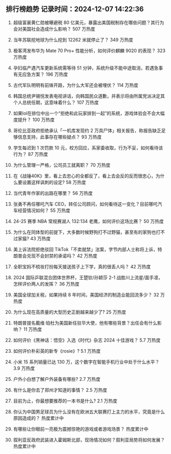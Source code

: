 
## 排行榜趋势 记录时间：2024-12-07 14:22:36
  
  1. 超级富豪黄仁勋被曝避税 80 亿美元，暴露出美国税制存在哪些问题？其行为会对美国社会造成什么影响？ 507 万热度
    
  2. 当年苏联挖地球为什么挖到 12262 米就停止了？ 349 万热度
    
  3. 极客湾发布华为 Mate 70 Pro+ 性能分析，如何评价麒麟 9020 的表现？ 323 万热度
    
  4. 孕妇临产遇汽车更新系统需等待 51 分钟，系统升级不能中途取消，若遇急事有无应急方案？ 196 万热度
    
  5. 古代军队明明有前锋开路，为什么大军还会被埋伏？ 114 万热度
    
  6. 韩国总统尹锡悦发表电视讲话，向韩国民众道歉，并表示将由所属党派决定其个人总统任期，这意味着什么？ 107 万热度
    
  7. 如果lol在排位中出一个“拒绝和此玩家排到一起”的系统，游戏体验会不会大幅度提升？ 100 万热度
    
  8. 哥伦比亚政府拒绝承认「一机库发现约 2 万具尸体」相关报告，称报告缺乏足够信息支持，此事存在哪些疑点？ 93 万热度
    
  9. 学生每迟到 1 次罚款 10 元，校方回应，系家委收取，行为不妥，如何看待该行为？ 87 万热度
    
  10. 为什么管理一严格，公司员工就离职？ 70 万热度
    
  11. 在《战锤40K》里，看上去忠心的全都反了，看上去会反的反而很忠心，为什么要设置这样讽刺的设定? 58 万热度
    
  12. 当代青年作家的出路在哪里？ 56 万热度
    
  13. 张勇不再任哪吒汽车 CEO，转任公司顾问，如何看待这一变化？目前哪吒汽车经营情况如何？ 55 万热度
    
  14. 24-25 赛季 NBA 常规赛湖人 132:134 老鹰，如何评价这场比赛？ 50 万热度
    
  15. 为什么在同体型的前提下，大多数时候野狗打不过野猫，甚至有的家狗也打不过家猫? 43 万热度
    
  16. 美上诉法院拒绝驳回 TikTok「不卖就禁」法案，字节内部人士称将上诉，特朗普会兑现不会封禁的承诺吗？ 42 万热度
    
  17. 全职宝妈不梳妆打扮每天接送孩子上下学，真的很丢人吗？ 42 万热度
    
  18. 2024 国际乒联混合团体世界杯，王楚钦/孙颖莎 2-1 战胜川上流星/面手凛，怎样评价两人的发挥？ 36 万热度
    
  19. 美国全球加关税，如果持续 8 年时间，美国经济的制造业能回流多少？ 32 万热度
    
  20. 为什么现在高质量的大型历史正剧越来越少了? 25 万热度
    
  21. 特朗普提名戴维·珀杜为美国新任驻华大使，他有哪些背景？出任会有什么影响？ 11 万热度
    
  22. 如何评价《黑神话：悟空》入选《时代》杂志 2024 十佳游戏？ 5.7 万热度
    
  23. 如何评价朴彩英的新专《rosie》? 5.1 万热度
    
  24. 小米 15 系列销量已达 130 万，这个数字在智能手机行业中处于什么水平？ 3.9 万热度
    
  25. 户外小白想了解户外装备有哪些? 2.7 万热度
    
  26. 有什么是你去了郑州才知道的事情？ 2.5 万热度
    
  27. 目前为止，你最想要推荐的一本书是什么? 2.1 万热度
    
  28. 你认为中国男足球员为什么没有在欧洲五大联赛打上主力的水平，究竟是什么原因造成的？ 热度累计中
    
  29. 有哪些让你眼前一亮极为震撼惊艳的游戏或者游戏场景？ 热度累计中
    
  30. 叙利亚反政府武装进入霍姆斯北部，现场情况如何？叙利亚局势将如何发展？ 热度累计中
    
